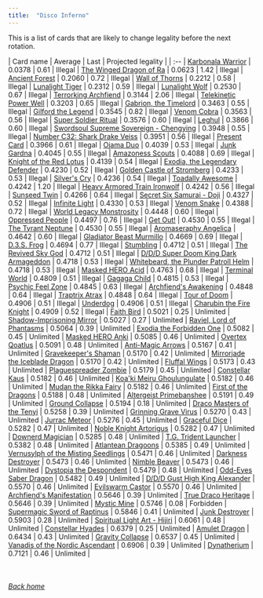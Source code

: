 ```yaml
---
title:  "Disco Inferno"
---
```


This is a list of cards that are likely to change legality before the next rotation.

| Card name | Average | Last | Projected legality |
| :-- |
[Karbonala Warrior](https://db.ygoprodeck.com/card/?search=Karbonala%20Warrior) | 0.0378 | 0.61 | Illegal |
[The Winged Dragon of Ra](https://db.ygoprodeck.com/card/?search=The%20Winged%20Dragon%20of%20Ra) | 0.0623 | 1.42 | Illegal |
[Ancient Forest](https://db.ygoprodeck.com/card/?search=Ancient%20Forest) | 0.2060 | 0.72 | Illegal |
[Wall of Thorns](https://db.ygoprodeck.com/card/?search=Wall%20of%20Thorns) | 0.2212 | 0.58 | Illegal |
[Lunalight Tiger](https://db.ygoprodeck.com/card/?search=Lunalight%20Tiger) | 0.2312 | 0.59 | Illegal |
[Lunalight Wolf](https://db.ygoprodeck.com/card/?search=Lunalight%20Wolf) | 0.2530 | 0.67 | Illegal |
[Terrorking Archfiend](https://db.ygoprodeck.com/card/?search=Terrorking%20Archfiend) | 0.3144 | 2.06 | Illegal |
[Telekinetic Power Well](https://db.ygoprodeck.com/card/?search=Telekinetic%20Power%20Well) | 0.3203 | 0.65 | Illegal |
[Gabrion, the Timelord](https://db.ygoprodeck.com/card/?search=Gabrion,%20the%20Timelord) | 0.3463 | 0.55 | Illegal |
[Gilford the Legend](https://db.ygoprodeck.com/card/?search=Gilford%20the%20Legend) | 0.3545 | 0.82 | Illegal |
[Venom Cobra](https://db.ygoprodeck.com/card/?search=Venom%20Cobra) | 0.3563 | 0.56 | Illegal |
[Super Soldier Ritual](https://db.ygoprodeck.com/card/?search=Super%20Soldier%20Ritual) | 0.3576 | 0.60 | Illegal |
[Leghul](https://db.ygoprodeck.com/card/?search=Leghul) | 0.3866 | 0.60 | Illegal |
[Swordsoul Supreme Sovereign - Chengying](https://db.ygoprodeck.com/card/?search=Swordsoul%20Supreme%20Sovereign%20-%20Chengying) | 0.3948 | 0.55 | Illegal |
[Number C32: Shark Drake Veiss](https://db.ygoprodeck.com/card/?search=Number%20C32:%20Shark%20Drake%20Veiss) | 0.3951 | 0.56 | Illegal |
[Present Card](https://db.ygoprodeck.com/card/?search=Present%20Card) | 0.3966 | 0.61 | Illegal |
[Ojama Duo](https://db.ygoprodeck.com/card/?search=Ojama%20Duo) | 0.4039 | 0.53 | Illegal |
[Junk Gardna](https://db.ygoprodeck.com/card/?search=Junk%20Gardna) | 0.4045 | 0.55 | Illegal |
[Amazoness Scouts](https://db.ygoprodeck.com/card/?search=Amazoness%20Scouts) | 0.4088 | 0.69 | Illegal |
[Knight of the Red Lotus](https://db.ygoprodeck.com/card/?search=Knight%20of%20the%20Red%20Lotus) | 0.4139 | 0.54 | Illegal |
[Exodia, the Legendary Defender](https://db.ygoprodeck.com/card/?search=Exodia,%20the%20Legendary%20Defender) | 0.4230 | 0.52 | Illegal |
[Golden Castle of Stromberg](https://db.ygoprodeck.com/card/?search=Golden%20Castle%20of%20Stromberg) | 0.4233 | 0.53 | Illegal |
[Silver's Cry](https://db.ygoprodeck.com/card/?search=Silver's%20Cry) | 0.4236 | 0.54 | Illegal |
[Toadally Awesome](https://db.ygoprodeck.com/card/?search=Toadally%20Awesome) | 0.4242 | 1.20 | Illegal |
[Heavy Armored Train Ironwolf](https://db.ygoprodeck.com/card/?search=Heavy%20Armored%20Train%20Ironwolf) | 0.4242 | 0.56 | Illegal |
[Sunseed Twin](https://db.ygoprodeck.com/card/?search=Sunseed%20Twin) | 0.4266 | 0.64 | Illegal |
[Secret Six Samurai - Doji](https://db.ygoprodeck.com/card/?search=Secret%20Six%20Samurai%20-%20Doji) | 0.4327 | 0.52 | Illegal |
[Infinite Light](https://db.ygoprodeck.com/card/?search=Infinite%20Light) | 0.4330 | 0.53 | Illegal |
[Venom Snake](https://db.ygoprodeck.com/card/?search=Venom%20Snake) | 0.4388 | 0.72 | Illegal |
[World Legacy Monstrosity](https://db.ygoprodeck.com/card/?search=World%20Legacy%20Monstrosity) | 0.4448 | 0.60 | Illegal |
[Oppressed People](https://db.ygoprodeck.com/card/?search=Oppressed%20People) | 0.4497 | 0.76 | Illegal |
[Get Out!](https://db.ygoprodeck.com/card/?search=Get%20Out!) | 0.4530 | 0.55 | Illegal |
[The Tyrant Neptune](https://db.ygoprodeck.com/card/?search=The%20Tyrant%20Neptune) | 0.4530 | 0.55 | Illegal |
[Aromaseraphy Angelica](https://db.ygoprodeck.com/card/?search=Aromaseraphy%20Angelica) | 0.4642 | 0.60 | Illegal |
[Gladiator Beast Murmillo](https://db.ygoprodeck.com/card/?search=Gladiator%20Beast%20Murmillo) | 0.4669 | 0.69 | Illegal |
[D.3.S. Frog](https://db.ygoprodeck.com/card/?search=D.3.S.%20Frog) | 0.4694 | 0.77 | Illegal |
[Stumbling](https://db.ygoprodeck.com/card/?search=Stumbling) | 0.4712 | 0.51 | Illegal |
[The Revived Sky God](https://db.ygoprodeck.com/card/?search=The%20Revived%20Sky%20God) | 0.4712 | 0.51 | Illegal |
[D/D/D Super Doom King Dark Armageddon](https://db.ygoprodeck.com/card/?search=D/D/D%20Super%20Doom%20King%20Dark%20Armageddon) | 0.4718 | 0.53 | Illegal |
[Whitebeard, the Plunder Patroll Helm](https://db.ygoprodeck.com/card/?search=Whitebeard,%20the%20Plunder%20Patroll%20Helm) | 0.4718 | 0.53 | Illegal |
[Masked HERO Acid](https://db.ygoprodeck.com/card/?search=Masked%20HERO%20Acid) | 0.4763 | 0.68 | Illegal |
[Terminal World](https://db.ygoprodeck.com/card/?search=Terminal%20World) | 0.4809 | 0.51 | Illegal |
[Gagaga Child](https://db.ygoprodeck.com/card/?search=Gagaga%20Child) | 0.4815 | 0.53 | Illegal |
[Psychic Feel Zone](https://db.ygoprodeck.com/card/?search=Psychic%20Feel%20Zone) | 0.4845 | 0.63 | Illegal |
[Archfiend's Awakening](https://db.ygoprodeck.com/card/?search=Archfiend's%20Awakening) | 0.4848 | 0.64 | Illegal |
[Traptrix Atrax](https://db.ygoprodeck.com/card/?search=Traptrix%20Atrax) | 0.4848 | 0.64 | Illegal |
[Tour of Doom](https://db.ygoprodeck.com/card/?search=Tour%20of%20Doom) | 0.4906 | 0.51 | Illegal |
[Underdog](https://db.ygoprodeck.com/card/?search=Underdog) | 0.4906 | 0.51 | Illegal |
[Charubin the Fire Knight](https://db.ygoprodeck.com/card/?search=Charubin%20the%20Fire%20Knight) | 0.4909 | 0.52 | Illegal |
[Faith Bird](https://db.ygoprodeck.com/card/?search=Faith%20Bird) | 0.5021 | 0.25 | Unlimited |
[Shadow-Imprisoning Mirror](https://db.ygoprodeck.com/card/?search=Shadow-Imprisoning%20Mirror) | 0.5027 | 0.27 | Unlimited |
[Raviel, Lord of Phantasms](https://db.ygoprodeck.com/card/?search=Raviel,%20Lord%20of%20Phantasms) | 0.5064 | 0.39 | Unlimited |
[Exodia the Forbidden One](https://db.ygoprodeck.com/card/?search=Exodia%20the%20Forbidden%20One) | 0.5082 | 0.45 | Unlimited |
[Masked HERO Anki](https://db.ygoprodeck.com/card/?search=Masked%20HERO%20Anki) | 0.5085 | 0.46 | Unlimited |
[Overtex Qoatlus](https://db.ygoprodeck.com/card/?search=Overtex%20Qoatlus) | 0.5091 | 0.48 | Unlimited |
[Anti-Magic Arrows](https://db.ygoprodeck.com/card/?search=Anti-Magic%20Arrows) | 0.5167 | 0.41 | Unlimited |
[Gravekeeper's Shaman](https://db.ygoprodeck.com/card/?search=Gravekeeper's%20Shaman) | 0.5170 | 0.42 | Unlimited |
[Mirrorjade the Iceblade Dragon](https://db.ygoprodeck.com/card/?search=Mirrorjade%20the%20Iceblade%20Dragon) | 0.5170 | 0.42 | Unlimited |
[Fluffal Wings](https://db.ygoprodeck.com/card/?search=Fluffal%20Wings) | 0.5173 | 0.43 | Unlimited |
[Plaguespreader Zombie](https://db.ygoprodeck.com/card/?search=Plaguespreader%20Zombie) | 0.5179 | 0.45 | Unlimited |
[Constellar Kaus](https://db.ygoprodeck.com/card/?search=Constellar%20Kaus) | 0.5182 | 0.46 | Unlimited |
[Koa'ki Meiru Ghoulungulate](https://db.ygoprodeck.com/card/?search=Koa'ki%20Meiru%20Ghoulungulate) | 0.5182 | 0.46 | Unlimited |
[Mudan the Rikka Fairy](https://db.ygoprodeck.com/card/?search=Mudan%20the%20Rikka%20Fairy) | 0.5182 | 0.46 | Unlimited |
[First of the Dragons](https://db.ygoprodeck.com/card/?search=First%20of%20the%20Dragons) | 0.5188 | 0.48 | Unlimited |
[Altergeist Primebanshee](https://db.ygoprodeck.com/card/?search=Altergeist%20Primebanshee) | 0.5191 | 0.49 | Unlimited |
[Ground Collapse](https://db.ygoprodeck.com/card/?search=Ground%20Collapse) | 0.5194 | 0.18 | Unlimited |
[Draco Masters of the Tenyi](https://db.ygoprodeck.com/card/?search=Draco%20Masters%20of%20the%20Tenyi) | 0.5258 | 0.39 | Unlimited |
[Grinning Grave Virus](https://db.ygoprodeck.com/card/?search=Grinning%20Grave%20Virus) | 0.5270 | 0.43 | Unlimited |
[Jurrac Meteor](https://db.ygoprodeck.com/card/?search=Jurrac%20Meteor) | 0.5276 | 0.45 | Unlimited |
[Graceful Dice](https://db.ygoprodeck.com/card/?search=Graceful%20Dice) | 0.5282 | 0.47 | Unlimited |
[Noble Knight Artorigus](https://db.ygoprodeck.com/card/?search=Noble%20Knight%20Artorigus) | 0.5282 | 0.47 | Unlimited |
[Downerd Magician](https://db.ygoprodeck.com/card/?search=Downerd%20Magician) | 0.5285 | 0.48 | Unlimited |
[T.G. Trident Launcher](https://db.ygoprodeck.com/card/?search=T.G.%20Trident%20Launcher) | 0.5382 | 0.48 | Unlimited |
[Atlantean Dragoons](https://db.ygoprodeck.com/card/?search=Atlantean%20Dragoons) | 0.5385 | 0.49 | Unlimited |
[Vernusylph of the Misting Seedlings](https://db.ygoprodeck.com/card/?search=Vernusylph%20of%20the%20Misting%20Seedlings) | 0.5471 | 0.46 | Unlimited |
[Darkness Destroyer](https://db.ygoprodeck.com/card/?search=Darkness%20Destroyer) | 0.5473 | 0.46 | Unlimited |
[Nimble Beaver](https://db.ygoprodeck.com/card/?search=Nimble%20Beaver) | 0.5473 | 0.46 | Unlimited |
[Dystopia the Despondent](https://db.ygoprodeck.com/card/?search=Dystopia%20the%20Despondent) | 0.5479 | 0.48 | Unlimited |
[Odd-Eyes Saber Dragon](https://db.ygoprodeck.com/card/?search=Odd-Eyes%20Saber%20Dragon) | 0.5482 | 0.49 | Unlimited |
[D/D/D Gust High King Alexander](https://db.ygoprodeck.com/card/?search=D/D/D%20Gust%20High%20King%20Alexander) | 0.5570 | 0.46 | Unlimited |
[Evilswarm Castor](https://db.ygoprodeck.com/card/?search=Evilswarm%20Castor) | 0.5570 | 0.46 | Unlimited |
[Archfiend's Manifestation](https://db.ygoprodeck.com/card/?search=Archfiend's%20Manifestation) | 0.5646 | 0.39 | Unlimited |
[True Draco Heritage](https://db.ygoprodeck.com/card/?search=True%20Draco%20Heritage) | 0.5646 | 0.39 | Unlimited |
[Mystic Mine](https://db.ygoprodeck.com/card/?search=Mystic%20Mine) | 0.5746 | 0.08 | Forbidden |
[Supermagic Sword of Raptinus](https://db.ygoprodeck.com/card/?search=Supermagic%20Sword%20of%20Raptinus) | 0.5846 | 0.41 | Unlimited |
[Junk Destroyer](https://db.ygoprodeck.com/card/?search=Junk%20Destroyer) | 0.5903 | 0.28 | Unlimited |
[Spiritual Light Art - Hijiri](https://db.ygoprodeck.com/card/?search=Spiritual%20Light%20Art%20-%20Hijiri) | 0.6061 | 0.48 | Unlimited |
[Constellar Hyades](https://db.ygoprodeck.com/card/?search=Constellar%20Hyades) | 0.6379 | 0.25 | Unlimited |
[Amulet Dragon](https://db.ygoprodeck.com/card/?search=Amulet%20Dragon) | 0.6434 | 0.43 | Unlimited |
[Gravity Collapse](https://db.ygoprodeck.com/card/?search=Gravity%20Collapse) | 0.6537 | 0.45 | Unlimited |
[Vanadis of the Nordic Ascendant](https://db.ygoprodeck.com/card/?search=Vanadis%20of%20the%20Nordic%20Ascendant) | 0.6906 | 0.39 | Unlimited |
[Dynatherium](https://db.ygoprodeck.com/card/?search=Dynatherium) | 0.7121 | 0.46 | Unlimited |

<br>

###### [Back home](index)